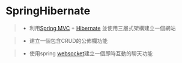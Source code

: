 # SpringHibernate
>* 利用[Spring MVC](https://zh.wikipedia.org/wiki/Spring_Framework) + [Hibernate](https://en.wikipedia.org/wiki/Hibernate_(Java)) 並使用三層式架構建立一個網站

>* 建立一個包含CRUD的公佈欄功能

>* 使用spring [websocket](https://zh.wikipedia.org/wiki/WebSocket)建立一個即時互動的聊天功能

